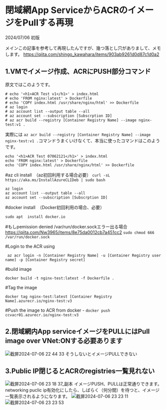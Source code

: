 # 閉域網App ServiceからACRのイメージをPullする再現
2024/07/06 初版

メインこの記事を参考して再現したんですが、幾つ落とし穴がありまして、メモします。
https://qiita.com/shingo_kawahara/items/903ab9261d0d87c1d0a2
## 1.VMでイメージ作成、ACRにPUSH部分コマンド
原文ではこのようです。
```
# echo '<h1>ACR Test v1</h1>' > index.html
# echo 'FROM nginx:latest' > Dockerfile
# echo 'COPY index.html /usr/share/nginx/html' >> Dockerfile
# az login
# az account list --output table --all
# az account set --subscription [Subscrption ID]
# az acr build --registry [Container Registry Name] --image nginx-test:v1 .
```
実際には
`az acr build --registry [Container Registry Name] --image nginx-test:v1 .`コマンドうまくいけなくて、本当に使ったコマンドはこのようです。
```
echo '<h1>ACR Test 07062121</h1>' > index.html
echo 'FROM nginx:latest' > Dockerfile
echo 'COPY index.html /usr/share/nginx/html' >> Dockerfile
```
#az cli install　（az初回利用する場合必要）
`
curl -sL https://aka.ms/InstallAzureCLIDeb | sudo bash
`
```
az login
az account list --output table --all
az account set --subscription [Subscrption ID]
```
#docker install　（Docker初回利用の場合、必要）

```sudo apt  install docker.io```

#もしpemission denied /var/run/docker.sockエラー出る場合
https://qiita.com/Nw3965/items/8e75da0012cb7a451cc2
`sudo chmod 666 /var/run/docker.sock`

#Login to the ACR using 

`
az acr login -n [Container Registry Name] -u [Container Registry user name] -p [Container Registry secret]`

#build image

`docker build -t nginx-test:latest -f Dockerfile .`

#Tag the image 

`docker tag nginx-test:latest [Container Registry Name].azurecr.io/nginx-test:v3`

#Push the image to ACR from docker - 
`
docker push ccvacr01.azurecr.io/nginx-test:v3
`

## 2.閉域網内App serviceイメージをPULLにはPull image over VNet:ONする必要あります
![截屏2024-07-06 22 44 33](https://github.com/chloechloe/terraform-learn/assets/8857472/46e7a2a7-c5ce-446e-b7d8-15d149764fa9)
そうしないとイメージPULLできない

## 3.Public IP閉じるとACRのregistries一覧見れない
![截屏2024-07-06 23 18 37_副本](https://github.com/chloechloe/terraform-learn/assets/8857472/6fba35f8-f3f6-476b-911f-7302e5fc24d4)
イメージPUSH、PULLは正常通りできます。
networking puclic ip有効化にしたら、しばらく（何分間）を待つと、イメージ一覧表示されるようになります。
![截屏2024-07-06 23 23 11](https://github.com/chloechloe/terraform-learn/assets/8857472/3fff7c8e-0517-457b-b9a7-7aec34355bbd)
![截屏2024-07-06 23 23 53](https://github.com/chloechloe/terraform-learn/assets/8857472/f8af3eab-95a1-4221-96fc-408eaba77cf9)
